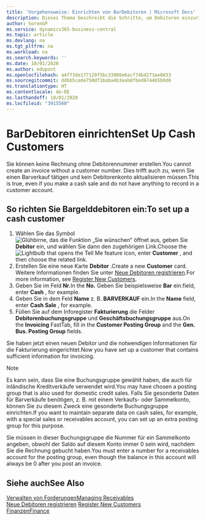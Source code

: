 ```yaml
---
title: 'Vorgehensweise: Einrichten von BarDebitoren | Microsoft Docs'
description: Dieses Thema beschreibt die Schritte, um Debitoren einzurichten, der in bar bezahlt.
author: SorenGP
ms.service: dynamics365-business-central
ms.topic: article
ms.devlang: na
ms.tgt_pltfrm: na
ms.workload: na
ms.search.keywords: ''
ms.date: 10/01/2020
ms.author: edupont
ms.openlocfilehash: a4f73de177129f5bc33808e6acf74bd273ae0d33
ms.sourcegitcommit: ddbb5cede750df1baba4b3eab8fbed6744b5b9d6
ms.translationtype: HT
ms.contentlocale: de-DE
ms.lasthandoff: 10/01/2020
ms.locfileid: "3915560"
---
```

# <a name="set-up-cash-customers"></a><span data-ttu-id="7eaf3-103">BarDebitoren einrichten</span><span class="sxs-lookup"><span data-stu-id="7eaf3-103">Set Up Cash Customers</span></span>
<span data-ttu-id="7eaf3-104">Sie können keine Rechnung ohne Debitorennummer erstellen.</span><span class="sxs-lookup"><span data-stu-id="7eaf3-104">You cannot create an invoice without a customer number.</span></span> <span data-ttu-id="7eaf3-105">Dies trifft auch zu, wenn Sie einen Barverkauf tätigen und kein Debitorenkonto aktualisieren müssen.</span><span class="sxs-lookup"><span data-stu-id="7eaf3-105">This is true, even if you make a cash sale and do not have anything to record in a customer account.</span></span>  

## <a name="to-set-up-a-cash-customer"></a><span data-ttu-id="7eaf3-106">So richten Sie Bargelddebitoren ein:</span><span class="sxs-lookup"><span data-stu-id="7eaf3-106">To set up a cash customer</span></span>  
1.  <span data-ttu-id="7eaf3-107">Wählen Sie das Symbol ![Glühbirne, das die Funktion „Sie wünschen“ öffnet](media/ui-search/search_small.png "Was möchten Sie tun?") aus, geben Sie **Debitor** ein, und wählen Sie dann den zugehörigen Link.</span><span class="sxs-lookup"><span data-stu-id="7eaf3-107">Choose the ![Lightbulb that opens the Tell Me feature](media/ui-search/search_small.png "Tell me what you want to do") icon, enter **Customer** , and then choose the related link.</span></span>  
2.  <span data-ttu-id="7eaf3-108">Erstellen Sie eine neue Karte **Debitor** .</span><span class="sxs-lookup"><span data-stu-id="7eaf3-108">Create a new **Customer** card.</span></span> <span data-ttu-id="7eaf3-109">Weitere Informationen finden Sie unter [Neue Debitoren registrieren](sales-how-register-new-customers.md).</span><span class="sxs-lookup"><span data-stu-id="7eaf3-109">For more information, see [Register New Customers](sales-how-register-new-customers.md).</span></span>
3.  <span data-ttu-id="7eaf3-110">Geben Sie im Feld **Nr.**</span><span class="sxs-lookup"><span data-stu-id="7eaf3-110">In the **No.**</span></span> <span data-ttu-id="7eaf3-111">Geben Sie beispielsweise **Bar** ein.</span><span class="sxs-lookup"><span data-stu-id="7eaf3-111">field, enter **Cash** , for example.</span></span>  
4.  <span data-ttu-id="7eaf3-112">Geben Sie in dem Feld **Name** z. B. **BARVERKAUF** ein.</span><span class="sxs-lookup"><span data-stu-id="7eaf3-112">In the **Name** field, enter **Cash Sale** , for example.</span></span>  
5.  <span data-ttu-id="7eaf3-113">Füllen Sie auf dem Inforegister **Fakturierung** die Felder **Debitorenbuchungsgruppe** und **Geschäftsbuchungsgruppe** aus.</span><span class="sxs-lookup"><span data-stu-id="7eaf3-113">On the **Invoicing** FastTab, fill in the **Customer Posting Group** and the **Gen. Bus. Posting Group** fields.</span></span>  

 <span data-ttu-id="7eaf3-114">Sie haben jetzt einen neuen Debitor und die notwendigen Informationen für die Fakturierung eingerichtet.</span><span class="sxs-lookup"><span data-stu-id="7eaf3-114">Now you have set up a customer that contains sufficient information for invoicing.</span></span>  

> [!NOTE]  
>  <span data-ttu-id="7eaf3-115">Es kann sein, dass Sie eine Buchungsgruppe gewählt haben, die auch für inländische Kreditverkäufe verwendet wird.</span><span class="sxs-lookup"><span data-stu-id="7eaf3-115">You may have chosen a posting group that is also used for domestic credit sales.</span></span> <span data-ttu-id="7eaf3-116">Falls Sie gesonderte Daten für Barverkäufe benötigen, z. B. mit einem Verkaufs- oder Sammelkonto, können Sie zu diesem Zweck eine gesonderte Buchungsgruppe einrichten.</span><span class="sxs-lookup"><span data-stu-id="7eaf3-116">If you want to maintain separate data on cash sales, for example, with a special sales or receivables account, you can set up an extra posting group for this purpose.</span></span>  
>   
>  <span data-ttu-id="7eaf3-117">Sie müssen in dieser Buchungsgruppe die Nummer für ein Sammelkonto angeben, obwohl der Saldo auf diesem Konto immer 0 sein wird, nachdem Sie die Rechnung gebucht haben.</span><span class="sxs-lookup"><span data-stu-id="7eaf3-117">You must enter a number for a receivables account for the posting group, even though the balance in this account will always be 0 after you post an invoice.</span></span>  

## <a name="see-also"></a><span data-ttu-id="7eaf3-118">Siehe auch</span><span class="sxs-lookup"><span data-stu-id="7eaf3-118">See Also</span></span>
[<span data-ttu-id="7eaf3-119">Verwalten von Forderungen</span><span class="sxs-lookup"><span data-stu-id="7eaf3-119">Managing Receivables</span></span>](receivables-manage-receivables.md)  
<span data-ttu-id="7eaf3-120">[Neue Debitoren registrieren](sales-how-register-new-customers.md)  </span><span class="sxs-lookup"><span data-stu-id="7eaf3-120">[Register New Customers](sales-how-register-new-customers.md)  </span></span>  
[<span data-ttu-id="7eaf3-121">Finanzen</span><span class="sxs-lookup"><span data-stu-id="7eaf3-121">Finance</span></span>](finance.md)  

